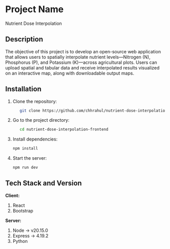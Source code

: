 
# Project Name

Nutrient Dose Interpolation

## Description

The objective of this project is to develop an open-source web application that allows users to spatially interpolate nutrient levels—Nitrogen (N), Phosphorus (P), and Potassium (K)—across agricultural plots.
Users can upload spatial and tabular data and receive interpolated results visualized on an interactive map, along with downloadable output maps.

## Installation

1. Clone the repository:

    ```bash
       git clone https://github.com/chhrahul/nutrient-dose-interpolation-frontend.git
    ```

2. Go to the project directory:

    ```bash
       cd nutrient-dose-interpolation-frontend
    ```

3. Install dependencies:

    ```bash
    npm install
    ```

4. Start the server:

    ```bash
    npm run dev
    ```

## Tech Stack and Version

**Client:**

1. React 
2. Bootstrap

**Server:**

1. Node -> v20.15.0
2. Express -> 4.19.2
2. Python 


